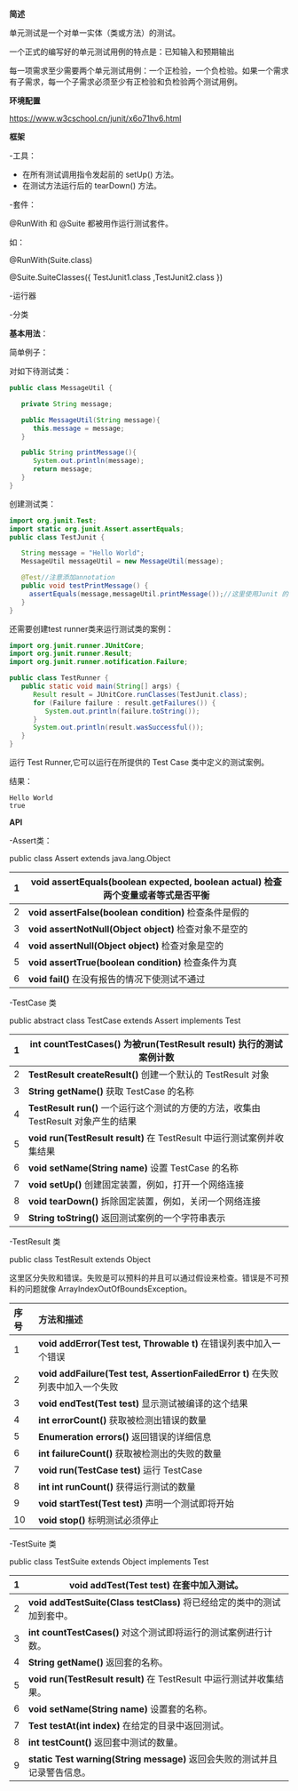 **简述**

单元测试是一个对单一实体（类或方法）的测试。

一个正式的编写好的单元测试用例的特点是：已知输入和预期输出

每一项需求至少需要两个单元测试用例：一个正检验，一个负检验。如果一个需求有子需求，每一个子需求必须至少有正检验和负检验两个测试用例。



**环境配置**

https://www.w3cschool.cn/junit/x6o71hv6.html



**框架**

-工具：

- 在所有测试调用指令发起前的 setUp() 方法。
- 在测试方法运行后的 tearDown() 方法。

-套件：

@RunWith 和 @Suite 都被用作运行测试套件。

如：

@RunWith(Suite.class) 

@Suite.SuiteClasses({ TestJunit1.class ,TestJunit2.class })

-运行器

-分类



**基本用法**：

简单例子：

对如下待测试类：

```java
public class MessageUtil {

   private String message;

   public MessageUtil(String message){
      this.message = message;
   }

   public String printMessage(){
      System.out.println(message);
      return message;
   }   
}  
```

创建测试类：

```java
import org.junit.Test;
import static org.junit.Assert.assertEquals;
public class TestJunit {

   String message = "Hello World";  
   MessageUtil messageUtil = new MessageUtil(message);

   @Test//注意添加annotation
   public void testPrintMessage() {
 	 assertEquals(message,messageUtil.printMessage());//这里使用Junit 的 assertEquals API 来检查。
   }
}
```

还需要创建test runner类来运行测试类的案例：

```java
import org.junit.runner.JUnitCore;
import org.junit.runner.Result;
import org.junit.runner.notification.Failure;

public class TestRunner {
   public static void main(String[] args) {
      Result result = JUnitCore.runClasses(TestJunit.class);
      for (Failure failure : result.getFailures()) {
         System.out.println(failure.toString());
      }
      System.out.println(result.wasSuccessful());
   }
}   
```

运行 Test Runner,它可以运行在所提供的 Test Case 类中定义的测试案例。

结果：

```
Hello World
true
```



**API**

-Assert类：

public class Assert extends java.lang.Object

| 1    | **void assertEquals(boolean expected, boolean actual)** 检查两个变量或者等式是否平衡 |
| ---- | ------------------------------------------------------------ |
| 2    | **void assertFalse(boolean condition)** 检查条件是假的       |
| 3    | **void assertNotNull(Object object)** 检查对象不是空的       |
| 4    | **void assertNull(Object object)** 检查对象是空的            |
| 5    | **void assertTrue(boolean condition)** 检查条件为真          |
| 6    | **void fail()** 在没有报告的情况下使测试不通过               |

-TestCase 类

public abstract class TestCase extends Assert implements Test

| 1    | **int countTestCases()** 为被run(TestResult result) 执行的测试案例计数 |
| ---- | ------------------------------------------------------------ |
| 2    | **TestResult createResult()** 创建一个默认的 TestResult 对象 |
| 3    | **String getName()** 获取 TestCase 的名称                    |
| 4    | **TestResult run()** 一个运行这个测试的方便的方法，收集由TestResult 对象产生的结果 |
| 5    | **void run(TestResult result)** 在 TestResult 中运行测试案例并收集结果 |
| 6    | **void setName(String name)** 设置 TestCase 的名称           |
| 7    | **void setUp()** 创建固定装置，例如，打开一个网络连接        |
| 8    | **void tearDown()** 拆除固定装置，例如，关闭一个网络连接     |
| 9    | **String toString()** 返回测试案例的一个字符串表示           |

-TestResult 类

public class TestResult extends Object

这里区分失败和错误。失败是可以预料的并且可以通过假设来检查。错误是不可预料的问题就像 ArrayIndexOutOfBoundsException。

| 序号 | 方法和描述                                                   |
| :--- | :----------------------------------------------------------- |
| 1    | **void addError(Test test, Throwable t)** 在错误列表中加入一个错误 |
| 2    | **void addFailure(Test test, AssertionFailedError t)** 在失败列表中加入一个失败 |
| 3    | **void endTest(Test test)** 显示测试被编译的这个结果         |
| 4    | **int errorCount()** 获取被检测出错误的数量                  |
| 5    | **Enumeration errors()** 返回错误的详细信息                  |
| 6    | **int failureCount()** 获取被检测出的失败的数量              |
| 7    | **void run(TestCase test)** 运行 TestCase                    |
| 8    | **int int runCount()** 获得运行测试的数量                    |
| 9    | **void startTest(Test test)** 声明一个测试即将开始           |
| 10   | **void stop()** 标明测试必须停止                             |

-TestSuite 类

public class TestSuite extends Object implements Test

| 1    | **void addTest(Test test)** 在套中加入测试。                 |
| ---- | ------------------------------------------------------------ |
| 2    | **void addTestSuite(Class testClass)** 将已经给定的类中的测试加到套中。 |
| 3    | **int countTestCases()** 对这个测试即将运行的测试案例进行计数。 |
| 4    | **String getName()** 返回套的名称。                          |
| 5    | **void run(TestResult result)** 在 TestResult 中运行测试并收集结果。 |
| 6    | **void setName(String name)** 设置套的名称。                 |
| 7    | **Test testAt(int index)** 在给定的目录中返回测试。          |
| 8    | **int testCount()** 返回套中测试的数量。                     |
| 9    | **static Test warning(String message)** 返回会失败的测试并且记录警告信息。 |






